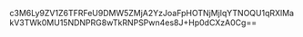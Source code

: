 c3M6Ly9ZV1Z6TFRFeU9DMW5ZMjA2YzJoaFpHOTNjMjlqYTNOQU1qRXlMakV3TWk0MU15NDNPRG8wTkRNPSPwn4es8J+Hp0dCXzA0Cg==